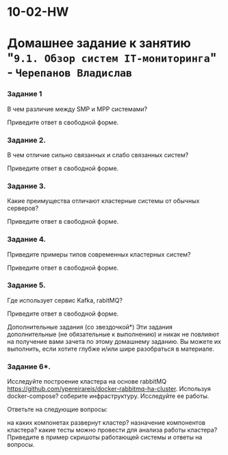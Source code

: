 # 10-02-HW
# Домашнее задание к занятию "`9.1. Обзор систем IT-мониторинга`" - `Черепанов Владислав`

### Задание 1
В чем различие между SMP и MPP системами?

Приведите ответ в свободной форме.

### Задание 2.
В чем отличие сильно связанных и слабо связанных систем?

Приведите ответ в свободной форме.

### Задание 3.
Какие преимущества отличают кластерные системы от обычных серверов?

Приведите ответ в свободной форме.

### Задание 4.
Приведите примеры типов современных кластерных систем?

Приведите ответ в свободной форме.

### Задание 5.
Где использует сервис Kafka, rabitMQ?

Приведите ответ в свободной форме.

Дополнительные задания (со звездочкой*)
Эти задания дополнительные (не обязательные к выполнению) и никак не повлияют на получение вами зачета по этому домашнему заданию. Вы можете их выполнить, если хотите глубже и/или шире разобраться в материале.

### Задание 6*.
Исследуйте построение кластера на основе rabbitMQ https://github.com/ypereirareis/docker-rabbitmq-ha-cluster. Используя docker-compose? соберите инфраструктуру. Исследуйте ее работы.

Ответьте на следующие вопросы:

на каких компонетах развернут кластер?
назначение компонентов кластера?
какие тесты можно провести для анализа работы кластера?
Приведите в пример скришоты работающей системы и ответы на вопросы.